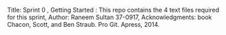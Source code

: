 Title: Sprint 0 , Getting Started : This repo contains the 4 text files required for this sprint, Author: Raneem Sultan 37-0917, Acknowledgments: book Chacon, Scott, and Ben Straub. Pro Git. Apress, 
2014.
